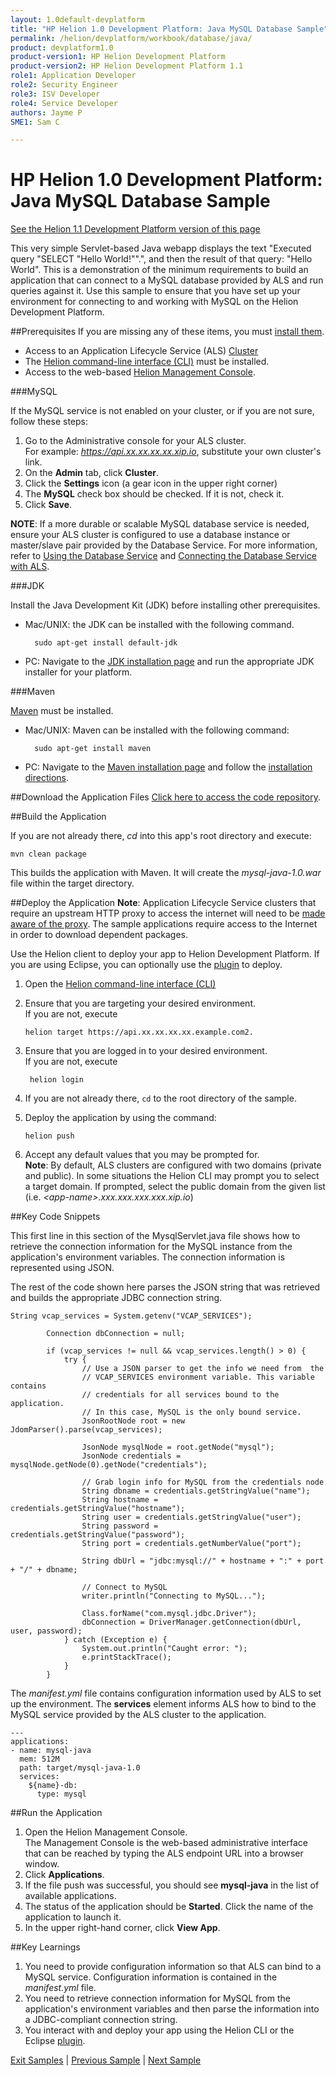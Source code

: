 ```yaml
---
layout: 1.0default-devplatform
title: "HP Helion 1.0 Development Platform: Java MySQL Database Sample"
permalink: /helion/devplatform/workbook/database/java/
product: devplatform1.0
product-version1: HP Helion Development Platform
product-version2: HP Helion Development Platform 1.1
role1: Application Developer
role2: Security Engineer
role3: ISV Developer 
role4: Service Developer
authors: Jayme P
SME1: Sam C

---
```

<!--PUBLISHED-->


# HP Helion 1.0 Development Platform: Java MySQL Database Sample
[See the Helion 1.1 Development Platform version of this page](/helion/devplatform/1.1/workbook/database/java/)

This very simple Servlet-based Java webapp displays the text "Executed query "SELECT "Hello World!"".", and then the result of that query: "Hello World". This is a demonstration of the minimum requirements to build an application that can connect to a MySQL database provided by ALS and run queries against it. Use this sample to ensure that you have set up your environment for connecting to and working with MySQL on the Helion Development Platform. 

##Prerequisites
If you are missing any of these items, you must [install them](/helion/devplatform/appdev/).

- Access to an Application Lifecycle Service (ALS) [Cluster](/als/v1/admin/cluster/)
- The  [Helion command-line interface (CLI)](/als/v1/user/client/) must be installed.
- Access to the web-based [Helion Management Console](/als/v1/user/console/).

###MySQL

If the MySQL service is not enabled on your cluster, or if you are not sure, follow these steps:

1. Go to the Administrative console for your ALS cluster. <br />For example: *https://api.xx.xx.xx.xx.xip.io*, substitute your own cluster's link.
2. On the **Admin** tab, click **Cluster**.
3. Click the **Settings** icon (a gear icon in the upper right corner)
4. The **MySQL** check box should be checked. If it is not, check it.
5. Click **Save**.

**NOTE**: If a more durable or scalable MySQL database service is needed, ensure your ALS cluster is configured to use a database instance or master/slave pair provided by the Database Service. For more information, refer to [Using the Database Service](/helion/devplatform/databaseservice/) and [Connecting the Database Service with ALS](/helion/devplatform/connectdatabase/).

###JDK

Install the Java Development Kit (JDK) before installing other prerequisites.   

- Mac/UNIX: the JDK can be installed with the following command.

  	 	sudo apt-get install default-jdk

- PC: Navigate to the [JDK installation page](http://www.oracle.com/technetwork/java/javase/downloads/index.html) and run the appropriate JDK installer for your platform.


###Maven

[Maven](http://maven.apache.org/ "Maven") must be installed. 

- Mac/UNIX: Maven can be installed with the following command: 

		sudo apt-get install maven 

- PC: Navigate to the [Maven installation page](http://maven.apache.org/download.cgi) and follow the [installation directions](http://maven.apache.org/guides/getting-started/windows-prerequisites.html).

##Download the Application Files
[Click here to access the code repository](https://github.com/HelionDevPlatform/helion-mysql-java). 


##Build the Application

If you are not already there, *cd* into this app's root directory and execute:

	mvn clean package

This builds the application with Maven. It will create the *mysql-java-1.0.war* file within the target directory.


##Deploy the Application
**Note**: Application Lifecycle Service clusters that require an upstream HTTP proxy to access the internet will need to be [made aware of the proxy](/als/v1/admin/server/configuration/#staging-cache-app-http-proxy). The sample applications require access to the Internet in order to download dependent packages. 

Use the Helion client to deploy your app to Helion Development Platform.  If you are using Eclipse, you can optionally use the [plugin](/helion/devplatform/eclipse/) to deploy.

1.	Open the [Helion command-line interface (CLI)](/als/v1/user/reference/client-ref/)
3.	Ensure that you are targeting your desired environment.  <br /> If you are not, execute
	
		helion target https://api.xx.xx.xx.xx.example.com2.	


1. Ensure that you are logged in to your desired environment.  <br />If you are not, execute
	
		helion login
	
4.	If you are not already there, `cd` to the root directory of the sample.
5.	Deploy the application by using the command:
	
		helion push
	
6.	Accept any default values that you may be prompted for.
	<br />	**Note**: By default, ALS clusters are configured with two domains (private and public). In some situations the Helion CLI may prompt you to select a target domain. If prompted, select the public domain from the given list (i.e. *&#60;app-name>.xxx.xxx.xxx.xxx.xip.io*)

##Key Code Snippets

This first line in this section of the MysqlServlet.java file shows how to retrieve the connection information for the MySQL instance from the application's environment variables. The connection information is represented using JSON. 

The rest of the code shown here parses the JSON string that was retrieved and builds the appropriate JDBC connection string.

	String vcap_services = System.getenv("VCAP_SERVICES");
	
	        Connection dbConnection = null;
	
	        if (vcap_services != null && vcap_services.length() > 0) {
	            try {
	                // Use a JSON parser to get the info we need from  the
	                // VCAP_SERVICES environment variable. This variable contains
	                // credentials for all services bound to the application.
	                // In this case, MySQL is the only bound service.
	                JsonRootNode root = new JdomParser().parse(vcap_services);
	
	                JsonNode mysqlNode = root.getNode("mysql");
	                JsonNode credentials = mysqlNode.getNode(0).getNode("credentials");
	
	                // Grab login info for MySQL from the credentials node
	                String dbname = credentials.getStringValue("name");
	                String hostname = credentials.getStringValue("hostname");
	                String user = credentials.getStringValue("user");
	                String password = credentials.getStringValue("password");
	                String port = credentials.getNumberValue("port");
	
	                String dbUrl = "jdbc:mysql://" + hostname + ":" + port + "/" + dbname;
	
	                // Connect to MySQL
	                writer.println("Connecting to MySQL...");
	
	                Class.forName("com.mysql.jdbc.Driver");
	                dbConnection = DriverManager.getConnection(dbUrl, user, password);
	            } catch (Exception e) {
	                System.out.println("Caught error: ");
	                e.printStackTrace();
	            }
	        }

The *manifest.yml* file contains configuration information used by ALS to set up the environment. The **services** element informs ALS how to bind to the MySQL service provided by the ALS cluster to the application.	
	
	---
	applications: 
	- name: mysql-java
	  mem: 512M
	  path: target/mysql-java-1.0
	  services:
	    ${name}-db:
	      type: mysql



##Run the Application
1.	Open the Helion Management Console. <br /> The Management Console is the web-based administrative interface that can be reached by typing the ALS endpoint URL into a browser window.
2.	Click **Applications**.
3.	If the file push was successful, you should see **mysql-java** in the list of available applications.
4.	The status of the application should be **Started**.  Click the name of the application to launch it.
5.	In the upper right-hand corner, click **View App**.

##Key Learnings
1.	You need to provide configuration information so that ALS can bind to a MySQL service. Configuration information is contained in the *manifest.yml* file.
2.	You need to retrieve connection information for MySQL from the application's environment variables and then parse the information into a JDBC-compliant connection string.
3.	You interact with and deploy your app using the Helion CLI or the Eclipse [plugin](/helion/devplatform/eclipse/).

[Exit Samples](/helion/devplatform/appdev) | [Previous Sample](/helion/devplatform/workbook/helloworld/java/) | [Next Sample](/helion/devplatform/workbook/messaging/java/)
